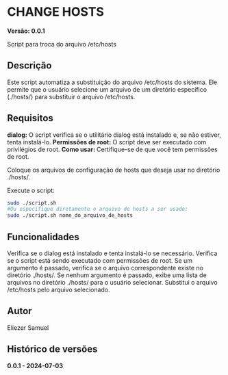 # CHANGE HOSTS
<strong>Versão: 0.0.1</strong>

Script para troca do arquivo /etc/hosts

## Descrição
Este script automatiza a substituição do arquivo /etc/hosts do sistema. Ele permite que o usuário selecione um arquivo de um diretório específico (./hosts/) para substituir o arquivo /etc/hosts.

## Requisitos
<strong>dialog:</strong> O script verifica se o utilitário dialog está instalado e, se não estiver, tenta instalá-lo.
<strong>Permissões de root:</strong> O script deve ser executado com privilégios de root.
<strong>Como usar: </strong>Certifique-se de que você tem permissões de root.

Coloque os arquivos de configuração de hosts que deseja usar no diretório ./hosts/.

Execute o script:

```bash
sudo ./script.sh
#Ou especifique diretamente o arquivo de hosts a ser usado:
sudo ./script.sh nome_do_arquivo_de_hosts
```

## Funcionalidades
Verifica se o dialog está instalado e tenta instalá-lo se necessário.
Verifica se o script está sendo executado com permissões de root.
Se um argumento é passado, verifica se o arquivo correspondente existe no diretório ./hosts/.
Se nenhum argumento é passado, exibe uma lista de arquivos no diretório ./hosts/ para o usuário selecionar.
Substitui o arquivo /etc/hosts pelo arquivo selecionado.

## Autor
Eliezer Samuel

## Histórico de versões
<strong>0.0.1 - 2024-07-03</strong>